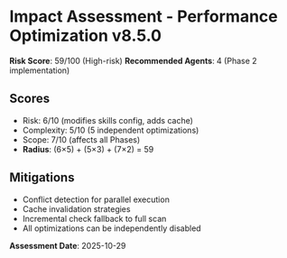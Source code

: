 # Impact Assessment - Performance Optimization v8.5.0

**Risk Score**: 59/100 (High-risk)
**Recommended Agents**: 4 (Phase 2 implementation)

## Scores
- Risk: 6/10 (modifies skills config, adds cache)
- Complexity: 5/10 (5 independent optimizations)
- Scope: 7/10 (affects all Phases)
- **Radius**: (6×5) + (5×3) + (7×2) = 59

## Mitigations
- Conflict detection for parallel execution
- Cache invalidation strategies
- Incremental check fallback to full scan
- All optimizations can be independently disabled

**Assessment Date**: 2025-10-29
